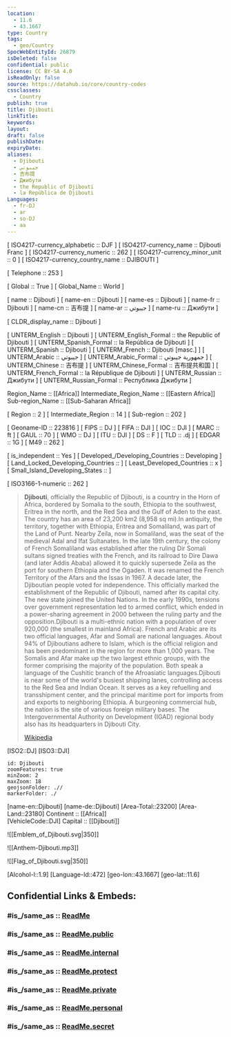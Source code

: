 ```yaml
---
location:
  - 11.6
  - 43.1667
type: Country
tags:
  - geo/Country
SpocWebEntityId: 26879
isDeleted: false
confidential: public
license: CC BY-SA 4.0
isReadOnly: false
source: https://datahub.io/core/country-codes
cssclasses:
  - Country
publish: true
title: Djibouti
linkTitle:
keywords:
layout:
draft: false
publishDate:
expiryDate:
aliases:
  - Djibouti
  - جيبوتي
  - 吉布提
  - Джибути
  - the Republic of Djibouti
  - la República de Djibouti
Languages:
  - fr-DJ
  - ar
  - so-DJ
  - aa
---
```



[	ISO4217-currency_alphabetic	 :: DJF ] 
[	ISO4217-currency_name	 :: Djibouti Franc ] 
[	ISO4217-currency_numeric	 :: 262 ] 
[	ISO4217-currency_minor_unit	 :: 0 ] 
[	ISO4217-currency_country_name	 :: DJIBOUTI ] 

[	Telephone	 :: 253 ] 

[	Global	 :: True ] 
[	Global_Name	 :: World ] 

[	name	 :: Djibouti ] 
[	name-en	 :: Djibouti ] 
[	name-es	 :: Djibouti ] 
[	name-fr	 :: Djibouti ] 
[	name-cn	 :: 吉布提 ] 
[	name-ar	 :: جيبوتي ] 
[	name-ru	 :: Джибути ] 

[	CLDR_display_name	 :: Djibouti ] 

[	UNTERM_English	 :: Djibouti ] 
[	UNTERM_English_Formal	 :: the Republic of Djibouti ] 
[	UNTERM_Spanish_Formal	 :: la República de Djibouti ] 
[	UNTERM_Spanish	 :: Djibouti ] 
[	UNTERM_French	 :: Djibouti [masc.] ] 
[	UNTERM_Arabic	 :: جيبوتي ] 
[	UNTERM_Arabic_Formal	 :: جمهورية جيبوتي ] 
[	UNTERM_Chinese	 :: 吉布提 ] 
[	UNTERM_Chinese_Formal	 :: 吉布提共和国 ] 
[	UNTERM_French_Formal	 :: la République de Djibouti ] 
[	UNTERM_Russian	 :: Джибути ] 
[	UNTERM_Russian_Formal	 :: Республика Джибути ] 

Region_Name ::  [[Africa]] 
Intermediate_Region_Name ::  [[Eastern Africa]] 
Sub-region_Name ::  [[Sub-Saharan Africa]] 

[	Region	 :: 2 ] 
[	Intermediate_Region	 :: 14 ] 
[	Sub-region	 :: 202 ] 

[	Geoname-ID	 :: 223816 ] 
[	FIPS	 :: DJ ] 
[	FIFA	 :: DJI ] 
[	IOC	 :: DJI ] 
[	MARC	 :: ft ] 
[	GAUL	 :: 70 ] 
[	WMO	 :: DJ ] 
[	ITU	 :: DJI ] 
[	DS	 :: F ] 
[	TLD	 :: .dj ] 
[	EDGAR	 :: 1G ] 
[	M49	 :: 262 ] 

[	is_independent	 :: Yes ] 
[	Developed_/Developing_Countries	 :: Developing ] 
[	Land_Locked_Developing_Countries	 ::  ] 
[	Least_Developed_Countries	 :: x ] 
[	Small_Island_Developing_States	 ::  ] 

[	ISO3166-1-numeric	 :: 262 ] 





> **Djibouti**, officially the Republic of Djibouti, is a country in the Horn of Africa, bordered by Somalia to the south, Ethiopia to the southwest, Eritrea in the north, and the Red Sea and the Gulf of Aden to the east. The country has an area of 23,200 km2 (8,958 sq mi).In antiquity, the territory, together with Ethiopia, Eritrea and Somaliland, was part of the Land of Punt. Nearby Zeila, now in Somaliland, was the seat of the medieval Adal and Ifat Sultanates. In the late 19th century, the colony of French Somaliland was established after the ruling Dir Somali sultans signed treaties with the French, and its railroad to Dire Dawa (and later Addis Ababa) allowed it to quickly supersede Zeila as the port for southern Ethiopia and the Ogaden. It was renamed the French Territory of the Afars and the Issas in 1967. A decade later, the Djiboutian people voted for independence. This officially marked the establishment of the Republic of Djibouti, named after its capital city. The new state joined the United Nations. In the early 1990s, tensions over government representation led to armed conflict, which ended in a power-sharing agreement in 2000 between the ruling party and the opposition.Djibouti is a multi-ethnic nation with a population of over 920,000 (the smallest in mainland Africa). French and Arabic are its two official languages, Afar and Somali are national languages. About 94% of Djiboutians adhere to Islam, which is the official religion and has been predominant in the region for more than 1,000 years. The Somalis and Afar make up the two largest ethnic groups, with the former comprising the majority of the population. Both speak a language of the Cushitic branch of the Afroasiatic languages.Djibouti is near some of the world's busiest shipping lanes, controlling access to the Red Sea and Indian Ocean. It serves as a key refuelling and transshipment center, and the principal maritime port for imports from and exports to neighboring Ethiopia. A burgeoning commercial hub, the nation is the site of various foreign military bases. The Intergovernmental Authority on Development (IGAD) regional body also has its headquarters in Djibouti City.
>
> [Wikipedia](https://en.wikipedia.org/wiki/Djibouti)


[ISO2::DJ] 
[ISO3::DJI] 
```leaflet
id: Djibouti
zoomFeatures: true 
minZoom: 2 
maxZoom: 18
geojsonFolder: .// 
markerFolder: ./
```

[name-en::Djibouti] 
[name-de::Djibouti] 
[Area-Total::23200] 
[Area-Land::23180] 
Continent :: [[Africa]]  
[VehicleCode::DJI] 
Capital :: [[Djibouti]]  

![[Emblem_of_Djibouti.svg|350]] 

![[Anthem-Djibouti.mp3]] 

![[Flag_of_Djibouti.svg|350]] 

[Alcohol-l::1.9] 
[Language-Id::472] 
[geo-lon::43.1667] 
[geo-lat::11.6] 


## Confidential Links & Embeds: 

### #is_/same_as :: [ReadMe](/_Standards/Earth/Continent/Africa/Africa~East/Djibouti/ReadMe.md) 

### #is_/same_as :: [ReadMe.public](/_public/Earth/Continent/Africa/Africa~East/Djibouti/ReadMe.public.md) 

### #is_/same_as :: [ReadMe.internal](/_internal/Earth/Continent/Africa/Africa~East/Djibouti/ReadMe.internal.md) 

### #is_/same_as :: [ReadMe.protect](/_protect/Earth/Continent/Africa/Africa~East/Djibouti/ReadMe.protect.md) 

### #is_/same_as :: [ReadMe.private](/_private/Earth/Continent/Africa/Africa~East/Djibouti/ReadMe.private.md) 

### #is_/same_as :: [ReadMe.personal](/_personal/Earth/Continent/Africa/Africa~East/Djibouti/ReadMe.personal.md) 

### #is_/same_as :: [ReadMe.secret](/_secret/Earth/Continent/Africa/Africa~East/Djibouti/ReadMe.secret.md)

